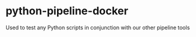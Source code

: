 # python-pipeline-docker

Used to test any Python scripts in conjunction with our other pipeline tools
